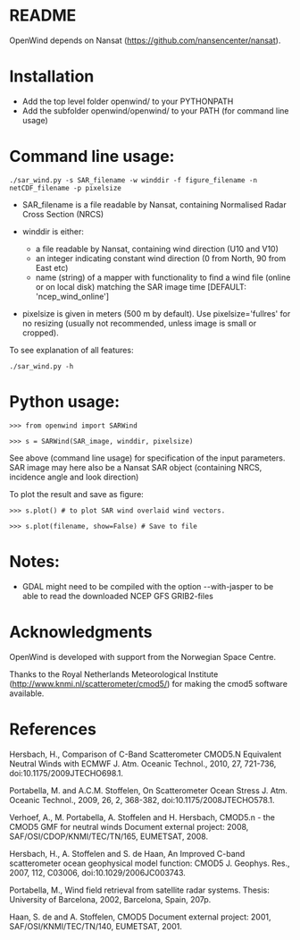 # README  

OpenWind depends on Nansat (https://github.com/nansencenter/nansat). 

# Installation

- Add the top level folder openwind/ to your PYTHONPATH
- Add the subfolder openwind/openwind/ to your PATH (for command line usage)

# Command line usage:

```
./sar_wind.py -s SAR_filename -w winddir -f figure_filename -n netCDF_filename -p pixelsize
```

- SAR_filename is a file readable by Nansat, containing Normalised Radar Cross Section (NRCS)

- winddir is either:
  - a file readable by Nansat, containing wind direction (U10 and V10)
  - an integer indicating constant wind direction (0 from North, 90 from East etc)
  - name (string) of a mapper with functionality to find a wind file (online or on local disk) matching the SAR image time [DEFAULT: 'ncep_wind_online']

- pixelsize is given in meters (500 m by default). Use pixelsize='fullres' for no resizing (usually not recommended, unless image is small or cropped).

To see explanation of all features:
```
./sar_wind.py -h
```


# Python usage:
```
>>> from openwind import SARWind

>>> s = SARWind(SAR_image, winddir, pixelsize)
```

See above (command line usage) for specification of the input parameters.
SAR image may here also be a Nansat SAR object (containing NRCS, incidence angle and look direction)


To plot the result and save as figure:
```
>>> s.plot() # to plot SAR wind overlaid wind vectors.

>>> s.plot(filename, show=False) # Save to file
```


# Notes:
- GDAL might need to be compiled with the option --with-jasper to be able to read the downloaded NCEP GFS GRIB2-files

# Acknowledgments

OpenWind is developed with support from the Norwegian Space Centre.

Thanks to the Royal Netherlands Meteorological Institute
(http://www.knmi.nl/scatterometer/cmod5/) for making the cmod5 software
available.

# References

Hersbach, H., Comparison of C-Band Scatterometer CMOD5.N Equivalent Neutral
Winds with ECMWF J. Atm. Oceanic Technol., 2010, 27, 721-736,
doi:10.1175/2009JTECHO698.1.

Portabella, M. and A.C.M. Stoffelen, On Scatterometer Ocean Stress J. Atm.
Oceanic Technol., 2009, 26, 2, 368-382, doi:10.1175/2008JTECHO578.1.

Verhoef, A., M. Portabella, A. Stoffelen and H. Hersbach, CMOD5.n - the CMOD5
GMF for neutral winds Document external project: 2008,
SAF/OSI/CDOP/KNMI/TEC/TN/165, EUMETSAT, 2008.

Hersbach, H., A. Stoffelen and S. de Haan, An Improved C-band scatterometer
ocean geophysical model function: CMOD5 J. Geophys. Res., 2007, 112, C03006,
doi:10.1029/2006JC003743.

Portabella, M., Wind field retrieval from satellite radar systems. Thesis:
University of Barcelona, 2002, Barcelona, Spain, 207p.

Haan, S. de and A. Stoffelen, CMOD5 Document external project: 2001,
SAF/OSI/KNMI/TEC/TN/140, EUMETSAT, 2001.
